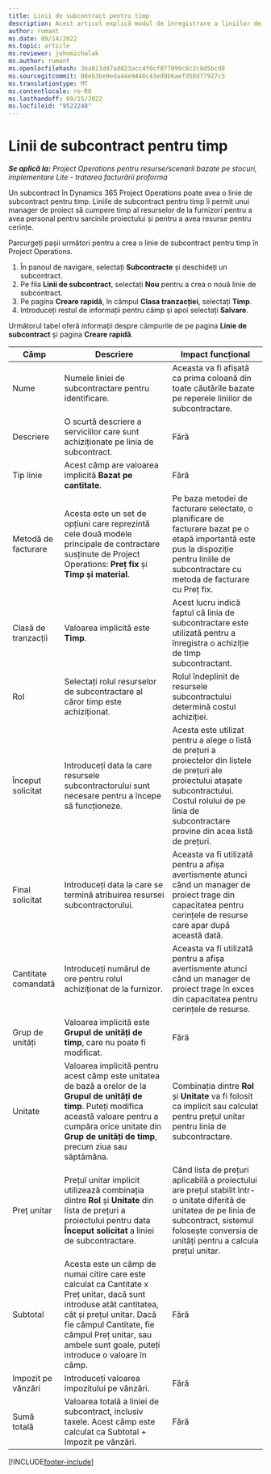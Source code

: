```yaml
---
title: Linii de subcontract pentru timp
description: Acest articol explică modul de înregistrare a liniilor de subcontractare pentru timp și înregistrarea achizițiilor de timp de la furnizori.
author: rumant
ms.date: 09/14/2022
ms.topic: article
ms.reviewer: johnmichalak
ms.author: rumant
ms.openlocfilehash: 3ba013dd7ad023acc4f0cf077099c8c2c8d5bcd8
ms.sourcegitcommit: 08eb3be9eda44e9446c43ed9b6aefd58d77927c5
ms.translationtype: MT
ms.contentlocale: ro-RO
ms.lasthandoff: 09/15/2022
ms.locfileid: "9522248"
---
```

# <a name="subcontract-lines-for-time"></a>Linii de subcontract pentru timp

_**Se aplică la:** Project Operations pentru resurse/scenarii bazate pe stocuri, implementare Lite - tratarea facturării proforma_

Un subcontract în Dynamics 365 Project Operations poate avea o linie de subcontract pentru timp. Liniile de subcontract pentru timp îi permit unui manager de proiect să cumpere timp al resurselor de la furnizori pentru a avea personal pentru sarcinile proiectului și pentru a avea resurse pentru cerințe.

Parcurgeți pașii următori pentru a crea o linie de subcontract pentru timp în Project Operations.

1. În panoul de navigare, selectați **Subcontracte** și deschideți un subcontract.
2. Pe fila **Linii de subcontract**, selectați **Nou** pentru a crea o nouă linie de subcontract.
3. Pe pagina **Creare rapidă**, în câmpul **Clasa tranzacției**, selectați **Timp**.
4. Introduceți restul de informații pentru câmp și apoi selectați **Salvare**.

  Următorul tabel oferă informații despre câmpurile de pe pagina **Linie de subcontract** și pagina **Creare rapidă**.

| **Câmp** | **Descriere** | **Impact funcțional** |
| --- | --- | --- |
| Nume | Numele liniei de subcontractare pentru identificare. | Aceasta va fi afișată ca prima coloană din toate căutările bazate pe reperele liniilor de subcontractare. |
| Descriere | O scurtă descriere a serviciilor care sunt achiziționate pe linia de subcontract. |Fără |
| Tip linie |   Acest câmp are valoarea implicită **Bazat pe cantitate**.| Fără |
| Metodă de facturare | Acesta este un set de opțiuni care reprezintă cele două modele principale de contractare susținute de Project Operations: **Preț fix** și **Timp și material**. | Pe baza metodei de facturare selectate, o planificare de facturare bazat pe o etapă importantă este pus la dispoziție pentru liniile de subcontractare cu metoda de facturare cu Preț fix. |
| Clasă de tranzacții | Valoarea implicită este **Timp**. | Acest lucru indică faptul că linia de subcontractare este utilizată pentru a înregistra o achiziție de timp subcontractant. |
| Rol | Selectați rolul resurselor de subcontractare al căror timp este achiziționat. | Rolul îndeplinit de resursele subcontractului determină costul achiziției. |
| Început solicitat | Introduceți data la care resursele subcontractorului sunt necesare pentru a începe să funcționeze. | Acesta este utilizat pentru a alege o listă de prețuri a proiectelor din listele de prețuri ale proiectului atașate subcontractului. Costul rolului de pe linia de subcontractare provine din acea listă de prețuri. |
| Final solicitat | Introduceți data la care se termină atribuirea resursei subcontractorului. | Aceasta va fi utilizată pentru a afișa avertismente atunci când un manager de proiect trage din capacitatea pentru cerințele de resurse care apar după această dată. |
| Cantitate comandată | Introduceți numărul de ore pentru rolul achiziționat de la furnizor. | Aceasta va fi utilizată pentru a afișa avertismente atunci când un manager de proiect trage în exces din capacitatea pentru cerințele de resurse. |
| Grup de unități | Valoarea implicită este **Grupul de unități de timp**, care nu poate fi modificat. | Fără|
| Unitate | Valoarea implicită pentru acest câmp este unitatea de bază a orelor de la **Grupul de unități de timp**. Puteți modifica această valoare pentru a cumpăra orice unitate din **Grup de unități de timp**, precum ziua sau săptămâna. | Combinația dintre **Rol** și **Unitate** va fi folosit ca implicit sau calculat pentru prețul unitar pentru linia de subcontractare. |
| Preț unitar | Prețul unitar implicit utilizează combinația dintre **Rol** și **Unitate** din lista de prețuri a proiectului pentru data **Început solicitat** a liniei de subcontractare. | Când lista de prețuri aplicabilă a proiectului are prețul stabilit într-o unitate diferită de unitatea de pe linia de subcontract, sistemul folosește conversia de unități pentru a calcula prețul unitar. |
| Subtotal |    Acesta este un câmp de numai citire care este calculat ca Cantitate x Preț unitar, dacă sunt introduse atât cantitatea, cât și prețul unitar. Dacă fie câmpul Cantitate, fie câmpul Preț unitar, sau ambele sunt goale, puteți introduce o valoare în câmp. | Fără|
| Impozit pe vânzări |   Introduceți valoarea impozitului pe vânzări. |Fără |
| Sumă totală | Valoarea totală a liniei de subcontract, inclusiv taxele. Acest câmp este calculat ca Subtotal + Impozit pe vânzări.|Fără |

[!INCLUDE[footer-include](../../includes/footer-banner.md)]

